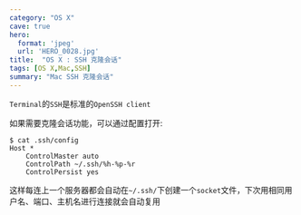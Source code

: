 ```yaml
---
category: "OS X"
cave: true
hero:
  format: 'jpeg'
  url: 'HERO_0028.jpg'
title:  "OS X : SSH 克隆会话"
tags: [OS X,Mac,SSH]
summary: "Mac SSH 克隆会话"
---
```

`Terminal`的`SSH`是标准的`OpenSSH client`

如果需要克隆会话功能，可以通过配置打开:

```console
$ cat .ssh/config
Host *
    ControlMaster auto
    ControlPath ~/.ssh/%h-%p-%r
    ControlPersist yes
```

这样每连上一个服务器都会自动在`~/.ssh/`下创建一个`socket`文件，下次用相同用户名、端口、主机名进行连接就会自动复用
